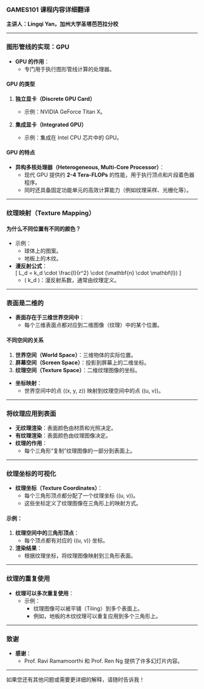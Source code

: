 ### GAMES101 课程内容详细翻译  
**主讲人：Lingqi Yan，加州大学圣塔芭芭拉分校**  

---

### 图形管线的实现：GPU  
- **GPU 的作用**：  
  - 专门用于执行图形管线计算的处理器。  

#### GPU 的类型  
1. **独立显卡（Discrete GPU Card）**  
   - 示例：NVIDIA GeForce Titan X。  

2. **集成显卡（Integrated GPU）**  
   - 示例：集成在 Intel CPU 芯片中的 GPU。  

#### GPU 的特点  
- **异构多核处理器（Heterogeneous, Multi-Core Processor）**：  
  - 现代 GPU 提供约 **2-4 Tera-FLOPs** 的性能，用于执行顶点和片段着色器程序。  
  - 同时还具备固定功能单元的高效计算能力（例如纹理采样、光栅化等）。  

---

### 纹理映射（Texture Mapping）  

#### 为什么不同位置有不同的颜色？  
- 示例：  
  - 球体上的图案。  
  - 地板上的木纹。  
- **漫反射公式**：  
  \[
  L_d = k_d \cdot \frac{I}{r^2} \cdot (\mathbf{n} \cdot \mathbf{l})
  \]  
  - \( k_d \)：漫反射系数，通常由纹理定义。  

---

### 表面是二维的  
- **表面存在于三维世界空间中**：  
  - 每个三维表面点都对应到二维图像（纹理）中的某个位置。  

#### 不同空间的关系  
1. **世界空间（World Space）**：三维物体的实际位置。  
2. **屏幕空间（Screen Space）**：投影到屏幕上的二维坐标。  
3. **纹理空间（Texture Space）**：二维纹理图像的坐标。  

- **坐标映射**：  
  - 世界空间中的点 \((x, y, z)\) 映射到纹理空间中的点 \((u, v)\)。  

---

### 将纹理应用到表面  
- **无纹理渲染**：表面颜色由材质和光照决定。  
- **有纹理渲染**：表面颜色由纹理图像决定。  
- **纹理的作用**：  
  - 每个三角形“复制”纹理图像的一部分到表面上。  

---

### 纹理坐标的可视化  
- **纹理坐标（Texture Coordinates）**：  
  - 每个三角形顶点都分配了一个纹理坐标 \((u, v)\)。  
  - 这些坐标定义了纹理图像在三角形上的映射方式。  

#### 示例：  
1. **纹理空间中的三角形顶点**：  
   - 每个顶点都有对应的 \((u, v)\) 坐标。  
2. **渲染结果**：  
   - 根据纹理坐标，将纹理图像映射到三角形表面。  

---

### 纹理的重复使用  
- **纹理可以多次重复使用**：  
  - 示例：  
    - 纹理图像可以被平铺（Tiling）到多个表面上。  
    - 例如，地板的木纹纹理可以重复应用到多个三角形上。  

---

### 致谢  
- **感谢**：  
  - Prof. Ravi Ramamoorthi 和 Prof. Ren Ng 提供了许多幻灯片内容。  

---

如果您还有其他问题或需要更详细的解释，请随时告诉我！
